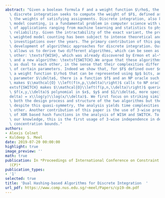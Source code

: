 ```yaml
---
abstract: "Given a boolean formula F and a weight function $\rho$, the problem of\
  \ discrete integration seeks to compute the weight of $F$, defined as the sum of\
  \ the weights of satisfying assignments. Discrete integration, also known as weighted\
  \ model counting, is a fundamental problem in computer science with wide variety\
  \ of applications ranging from machine learning and statistics to physics and infrastructure\
  \ reliability. Given the intractability of the exact variant, the problem of approximate\
  \ weighted model counting has been subject to intense theoretical and practical\
  \ investigations over the years. The primary contribution of this paper is to investigate\
  \ development of algorithmic approaches for discrete integration. Our framework\
  \ allows us to derive two different algorithms, which can be seen as dual to each\
  \ other: \textsf{WISH}, which was already discovered by Ermon et al~\\cite{EGSS13c},\
  \ and a new algorithm: \textsf{SWITCH}.We argue that these algorithms can be seen\
  \ as dual to each other, in the sense that their complexities differ only by a permutation\
  \ of certain parameters. Indeed we show that, for $F$ defined over $n$ variables,\
  \ a weight function $\rho$ that can be represented using $p$ bits, and a confidence\
  \ parameter $\\delta$, there is a function $f$ and an NP oracle such that \textsf{WISH}\
  \ makes $\\mathcal{O} \\left(f(n,p,\\delta)\right)$ calls to NP oracle while \t\
  extsf{SWITCH} makes $\\mathcal{O}\\left(f(p,n,\\delta)\right)$ queries. We find\
  \ $f(x,y,\\delta)$ polynomial in $x$, $y$ and $1/\\delta$, more specifically $f(x,y,\\\
  delta) = x\\log(y)\\log(x/\\delta)$. We first focus on striking similarities of\
  \ both the design process and structure of the two algorithms but then show that\
  \ despite this quasi-symmetry, the analysis yields time complexities dual to each\
  \ other. Another contribution of this paper is the use of 3-wise property independence\
  \ of XOR based hash functions in the analysis of WISH and SWITCH. To the best of\
  \ our knowledge, this is the first usage of 3-wise independence in deriving stronger\
  \ concentration bounds."
authors:
- Alexis Colnet
- Kuldeep S. Meel
date: 2019-07-20 00:00:00
highlight: true
image_preview: ''
math: true
publication: In *Proceedings of International Conference on Constraint Programming
  (CP)*
publication_types:
- '1'
selected: true
title: 'Dual Hashing-based Algorithms for Discrete Integration  '
url_pdf: https://www.comp.nus.edu.sg/~meel/Papers/cp19-dm.pdf
---
```


